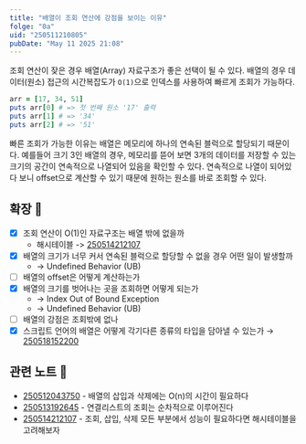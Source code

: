 ```yaml
---
title: "배열이 조회 연산에 강점을 보이는 이유"
folge: "0a"
uid: "250511210805"
pubDate: "May 11 2025 21:08"
---
```


조회 연산이 잦은 경우 배열(Array) 자료구조가 좋은 선택이 될 수 있다. 배열의 경우 데이터(원소) 접근의 시간복잡도가 `O(1)`으로 인덱스를 사용하여 빠르게 조회가 가능하다.

```ruby
arr = [17, 34, 51]
puts arr[0] # => 첫 번째 원소 '17' 출력
puts arr[1] # => '34'
puts arr[2] # => '51'
```
 
빠른 조회가 가능한 이유는 배열은 메모리에 하나의 연속된 블럭으로 할당되기 때문이다. 예를들어 크기 3인 배열의 경우, 메모리를 뜯어 보면 3개의 데이터를 저장할 수 있는 크기의 공간이 연속적으로 나열되어 있음을 확인할 수 있다. 연속적으로 나열이 되어있다 보니 offset으로 계산할 수 있기 때문에 원하는 원소를 바로 조회할 수 있다.

## 확장 🌱
- [x] 조회 연산이 O(1)인 자료구조는 배열 밖에 없을까
    +   해시테이블 -> [250514212107](/note/250514212107)
- [x] 배열의 크기가 너무 커서 연속된 블럭으로 할당할 수 없을 경우 어떤 일이 발생할까
    + → Undefined Behavior (UB)
- [ ] 배열의 offset은 어떻게 계산하는가
- [x] 배열의 크기를 벗어나는 곳을 조회하면 어떻게 되는가
    + → Index Out of Bound Exception
    + → Undefined Behavior (UB)
- [ ] 배열의 강점은 조회밖에 없나
- [x] 스크립트 언어의 배열은 어떻게 각기다른 종류의 타입을 담아낼 수 있는가 → [250518152200](/note/250518152200)

## 관련 노트 📘
- [250512043750](/note/250512043750) - 배열의 삽입과 삭제에는 O(n)의 시간이 필요하다
- [250513192645](note/250513192645) - 연결리스트의 조회는 순차적으로 이루어진다
- [250514212107](/note/250514212107) - 조회, 삽입, 삭제 모든 부분에서 성능이 필요하다면 해시테이블을 고려해보자